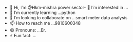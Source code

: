 - 👋 Hi, I’m @Hkm-mishra
power sector- 👀 I’m interested in ...
- 🌱 I’m currently learning ...python
- 💞️ I’m looking to collaborate on ...smart meter data analysis
- 📫 How to reach me ...9810600348
- 😄 Pronouns: ...Er.
- ⚡ Fun fact: ...

<!---
Hkm-mishra/Hkm-mishra is a ✨ special ✨ repository because its `README.md` (this file) appears on your GitHub profile.
You can click the Preview link to take a look at your changes.
--->
